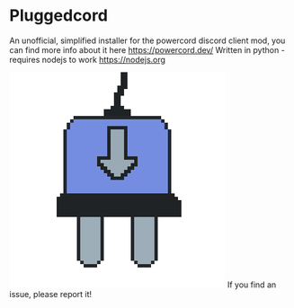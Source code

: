 # Pluggedcord
An unofficial, simplified installer for the powercord discord client mod, you can find more info about it here https://powercord.dev/
Written in python - requires nodejs to work https://nodejs.org

![Pluggedcord icon](https://github.com/teambundyUK/pluggedcord/blob/main/icon.png?raw=true)
If you find an issue, please report it!
